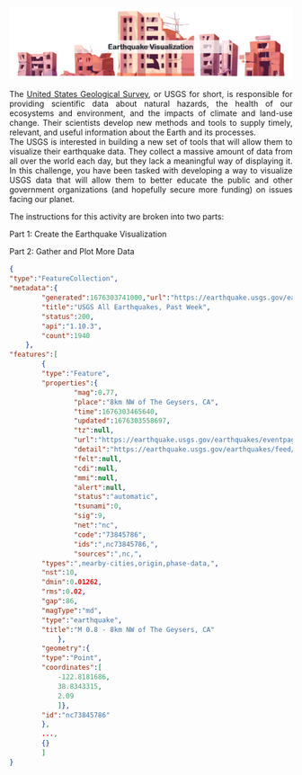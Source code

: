 <p align="center">
    <img src="https://github.com/theidari/earthquake_visualization/blob/main/asset/readme_header.png" width="900">
<p>
<p align="justify">
The <a href="https://earthquake.usgs.gov/earthquakes/feed/v1.0/geojson.php">United States Geological Survey</a>, or USGS for short, 
is responsible for providing scientific data about natural hazards, 
the health of our ecosystems and environment, and the impacts of climate and land-use change. 
Their scientists develop new methods and tools to supply timely, relevant, and useful 
information about the Earth and its processes.<br>
The USGS is interested in building a new set of tools that will allow them to visualize their 
earthquake data. They collect a massive amount of data from all over the world each day, but 
they lack a meaningful way of displaying it. In this challenge, you have been tasked with developing 
a way to visualize USGS data that will allow them to better educate the public and other government 
organizations (and hopefully secure more funding) on issues facing our planet.
<p>

The instructions for this activity are broken into two parts:

Part 1: Create the Earthquake Visualization

Part 2: Gather and Plot More Data

```JSON
{
"type":"FeatureCollection",
"metadata":{
		"generated":1676303741000,"url":"https://earthquake.usgs.gov/earthquakes/feed/v1.0/summary/all_week.geojson",
		"title":"USGS All Earthquakes, Past Week",
		"status":200,
		"api":"1.10.3",
		"count":1940
    },
"features":[
		{
		"type":"Feature",
		"properties":{
                "mag":0.77,
                "place":"8km NW of The Geysers, CA",
                "time":1676303465640,
                "updated":1676303558697,
                "tz":null,
                "url":"https://earthquake.usgs.gov/earthquakes/eventpage/nc73845786",
                "detail":"https://earthquake.usgs.gov/earthquakes/feed/v1.0/detail/nc73845786.geojson",
                "felt":null,
                "cdi":null,
                "mmi":null,
                "alert":null,
                "status":"automatic",
                "tsunami":0,
                "sig":9,
                "net":"nc",
                "code":"73845786",
                "ids":",nc73845786,",
                "sources":",nc,",
		"types":",nearby-cities,origin,phase-data,",
		"nst":10,
		"dmin":0.01262,
		"rms":0.02,
		"gap":86,
		"magType":"md",
		"type":"earthquake",
		"title":"M 0.8 - 8km NW of The Geysers, CA"
			},
		"geometry":{
		"type":"Point",
		"coordinates":[
			-122.8181686,
			38.8343315,
			2.09
			]},
		"id":"nc73845786"
		},
		...,
		{}
		]
}           
``` 
